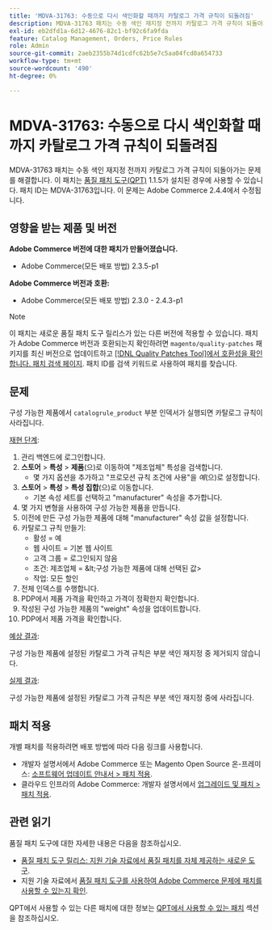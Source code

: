 ```yaml
---
title: 'MDVA-31763: 수동으로 다시 색인화할 때까지 카탈로그 가격 규칙이 되돌려짐'
description: MDVA-31763 패치는 수동 색인 재지정 전까지 카탈로그 가격 규칙이 되돌아가는 문제를 해결합니다. 이 패치는 [Quality Patches Tool (QPT)](/help/announcements/adobe-commerce-announcements/magento-quality-patches-released-new-tool-to-self-serve-quality-patches.md) 1.1.5가 설치된 경우 사용할 수 있습니다. 패치 ID는 MDVA-31763입니다. 이 문제는 Adobe Commerce 2.4.4에서 수정됩니다.
exl-id: eb2dfd1a-6d12-4676-82c1-bf92c6fa9fda
feature: Catalog Management, Orders, Price Rules
role: Admin
source-git-commit: 2aeb2355b74d1cdfc62b5e7c5aa04fcd0a654733
workflow-type: tm+mt
source-wordcount: '490'
ht-degree: 0%

---
```


# MDVA-31763: 수동으로 다시 색인화할 때까지 카탈로그 가격 규칙이 되돌려짐

MDVA-31763 패치는 수동 색인 재지정 전까지 카탈로그 가격 규칙이 되돌아가는 문제를 해결합니다. 이 패치는 [품질 패치 도구(QPT)](/help/announcements/adobe-commerce-announcements/magento-quality-patches-released-new-tool-to-self-serve-quality-patches.md) 1.1.5가 설치된 경우에 사용할 수 있습니다. 패치 ID는 MDVA-31763입니다. 이 문제는 Adobe Commerce 2.4.4에서 수정됩니다.

## 영향을 받는 제품 및 버전

**Adobe Commerce 버전에 대한 패치가 만들어졌습니다.**

* Adobe Commerce(모든 배포 방법) 2.3.5-p1

**Adobe Commerce 버전과 호환:**

* Adobe Commerce(모든 배포 방법) 2.3.0 - 2.4.3-p1

>[!NOTE]
>
>이 패치는 새로운 품질 패치 도구 릴리스가 있는 다른 버전에 적용할 수 있습니다. 패치가 Adobe Commerce 버전과 호환되는지 확인하려면 `magento/quality-patches` 패키지를 최신 버전으로 업데이트하고 [[!DNL Quality Patches Tool]에서 호환성을 확인합니다. 패치 검색 페이지](https://experienceleague.adobe.com/tools/commerce-quality-patches/index.html). 패치 ID를 검색 키워드로 사용하여 패치를 찾습니다.

## 문제

구성 가능한 제품에서 `catalogrule_product` 부분 인덱서가 실행되면 카탈로그 규칙이 사라집니다.

<u>재현 단계</u>:

1. 관리 백엔드에 로그인합니다.
1. **스토어** > **특성** > **제품**(으)로 이동하여 &quot;제조업체&quot; 특성을 검색합니다.
   * 몇 가지 옵션을 추가하고 &quot;프로모션 규칙 조건에 사용&quot;을 *예*(으)로 설정합니다.
1. **스토어** > **특성** > **특성 집합**(으)로 이동합니다.
   * 기본 속성 세트를 선택하고 &quot;manufacturer&quot; 속성을 추가합니다.
1. 몇 가지 변형을 사용하여 구성 가능한 제품을 만듭니다.
1. 이전에 만든 구성 가능한 제품에 대해 &quot;manufacturer&quot; 속성 값을 설정합니다.
1. 카탈로그 규칙 만들기:
   * 활성 = 예
   * 웹 사이트 = 기본 웹 사이트
   * 고객 그룹 = 로그인되지 않음
   * 조건: 제조업체 = \&lt;구성 가능한 제품에 대해 선택된 값>
   * 작업: 모든 할인
1. 전체 인덱스를 수행합니다.
1. PDP에서 제품 가격을 확인하고 가격이 정확한지 확인합니다.
1. 작성된 구성 가능한 제품의 &quot;weight&quot; 속성을 업데이트합니다.
1. PDP에서 제품 가격을 확인합니다.

<u>예상 결과</u>:

구성 가능한 제품에 설정된 카탈로그 가격 규칙은 부분 색인 재지정 중 제거되지 않습니다.

<u>실제 결과</u>:

구성 가능한 제품에 설정된 카탈로그 가격 규칙은 부분 색인 재지정 중에 사라집니다.

## 패치 적용

개별 패치를 적용하려면 배포 방법에 따라 다음 링크를 사용합니다.

* 개발자 설명서에서 Adobe Commerce 또는 Magento Open Source 온-프레미스: [소프트웨어 업데이트 안내서 > 패치 적용](https://experienceleague.adobe.com/en/docs/commerce-operations/tools/quality-patches-tool/usage).
* 클라우드 인프라의 Adobe Commerce: 개발자 설명서에서 [업그레이드 및 패치 > 패치 적용](https://experienceleague.adobe.com/en/docs/commerce-cloud-service/user-guide/develop/upgrade/apply-patches).

## 관련 읽기

품질 패치 도구에 대한 자세한 내용은 다음을 참조하십시오.

* [품질 패치 도구 릴리스: 지원 기술 자료에서 품질 패치를 자체 제공하는 새로운 도구](/help/announcements/adobe-commerce-announcements/magento-quality-patches-released-new-tool-to-self-serve-quality-patches.md).
* 지원 기술 자료에서 [품질 패치 도구를 사용하여 Adobe Commerce 문제에 패치를 사용할 수 있는지 확인](/help/support-tools/patches-available-in-qpt-tool/check-patch-for-magento-issue-with-magento-quality-patches.md).

QPT에서 사용할 수 있는 다른 패치에 대한 정보는 [QPT에서 사용할 수 있는 패치](https://support.magento.com/hc/en-us/sections/360010506631-Patches-available-in-MQP-tool-) 섹션을 참조하십시오.
